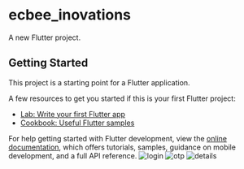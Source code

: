 # ecbee_inovations

A new Flutter project.

## Getting Started

This project is a starting point for a Flutter application.

A few resources to get you started if this is your first Flutter project:

- [Lab: Write your first Flutter app](https://docs.flutter.dev/get-started/codelab)
- [Cookbook: Useful Flutter samples](https://docs.flutter.dev/cookbook)

For help getting started with Flutter development, view the
[online documentation](https://docs.flutter.dev/), which offers tutorials,
samples, guidance on mobile development, and a full API reference.
![login](https://github.com/Smohana-Priya/phone_auth_firebase/assets/100066754/b67738fa-8e88-411e-be48-8b1dc8b9febd)
![otp](https://github.com/Smohana-Priya/phone_auth_firebase/assets/100066754/42ac77e2-59ef-470b-b235-25df51e33b19)
![details](https://github.com/Smohana-Priya/phone_auth_firebase/assets/100066754/83db49a6-bc99-4b3c-b826-edca82f180c9)
